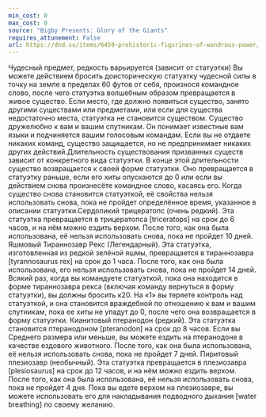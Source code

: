 ```yaml
---
min_cost: 0
max_cost: 0
source: "Bigby Presents: Glory of the Giants"
requires_attunement: False
url: https://dnd.su/items/6459-prehistoric-figurines-of-wondrous-power/
---
```


Чудесный предмет, редкость варьируется (зависит от статуэтки)
Вы можете действием бросить доисторическую статуэтку чудесной силы в точку на земле в пределах 60 футов от себя, произнося командное слово, после чего статуэтка волшебным образом превращается в живое существо. Если место, где должно появиться существо, занято другими существами или предметами, или если для существа недостаточно места, статуэтка не становится существом.
Существо дружелюбно к вам и вашим спутникам. Он понимает известные вам языки и подчиняется вашим голосовым командам. Если вы не отдаете никаких команд, существо защищается, но не предпринимает никаких других действий.Длительность существования призванных существ зависит от конкретного вида статуэтки. В конце этой длительности существо возвращается к своей форме статуэтки. Оно превращается в статуэтку раньше, если его хиты опускаются до 0 или если вы действием снова произнесёте командное слово, касаясь его. Когда существо снова становится статуэткой, её свойства нельзя использовать снова, пока не пройдет определённое время, указанное в описании статуэтки.Сердоликий трицератопс (очень редкий). Эта статуэтка превращается в трицератопса [triceratops] на срок до 6 часов, и на нём можно ездить верхом. После того, как она была использована, её нельзя использовать снова, пока не пройдет 10 дней.
Яшмовый Тираннозавр Рекс (Легендарный). Эта статуэтка, изготовленная из редкой зелёной яшмы, превращается в тираннозавра [tyrannosaurus rex] на срок до 1 часа. После того, как она была использована, его нельзя использовать снова, пока не пройдет 14 дней.
Всякий раз, когда вы командуете статуэткой, пока она находится в форме тираннозавра рекса (включая команду вернуться в форму статуэтки), вы должны бросить к20. На «1» вы теряете контроль над статуэткой, и она становится враждебной по отношению к вам и вашим спутникам, пока ее хиты не упадут до 0, после чего она возвращается в форму статуэтки.
Кианитовый птеранодон (редкий). Эта статуэтка становится птеранодоном [pteranodon] на срок до 8 часов. Если вы Среднего размера или меньше, вы можете ездить на птеранодоне в качестве ездового животного. После того, как она была использована, её нельзя использовать снова, пока не пройдет 7 дней.
Пиритовый плезиозавр (необычный). Эта статуэтка превращается в плезиозавра [plesiosaurus] на срок до 12 часов, и на нём можно ездить верхом. После того, как она была использована, её нельзя использовать снова, пока не пройдет 4 дня.
Пока вы едете верхом на плезиозавре, вы можете использовать его для накладывания подводного дыхания [water breathing] по своему желанию.